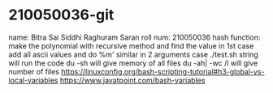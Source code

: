 # 210050036-git
name: Bitra Sai Siddhi Raghuram Saran
roll num: 210050036
hash function:
make the polynomial with recursive method and find the value
in 1st case add all ascii values and do %m'
similar in 2 arguments case
./test.sh string will run the code
du -sh will give memory of all files 
du -ah| -wc /l will give number of files 
https://linuxconfig.org/bash-scripting-tutorial#h3-global-vs-local-variables
https://www.javatpoint.com/bash-variables
